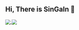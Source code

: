 ## Hi, There is SinGaln 👋

<a href="https://github.com/singaln/github-readme-stats">
  <img align="center" src="https://github-readme-stats.vercel.app/api/?username=SinGaln&repo=github-readme-stats" />
</a>
<a href="https://github.com/singaln/convoychat">
  <img align="center" src="https://github-readme-stats.vercel.app/api/top-langs/?username=anuraghazra" />
</a>
